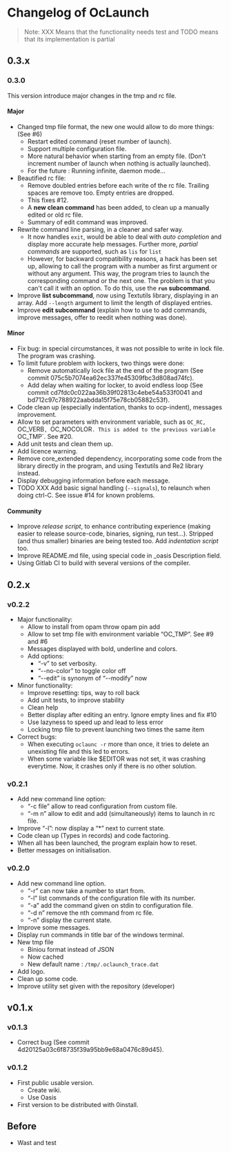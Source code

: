 # Changelog of OcLaunch

>Note: XXX Means that the functionality needs test and TODO means that its
>implementation is partial

## 0.3.x

### 0.3.0

This version introduce major changes in the tmp and rc file.

#### Major

 + Changed tmp file format, the new one would allow to do more things: (See #6)
    + Restart edited command (reset number of launch).
    + Support multiple configuration file.
    + More natural behavior when starting from an empty file. (Don't increment
     number of launch when nothing is actually launched).
    + For the future : Running infinite, daemon mode...
 + Beautified rc file:
    + Remove doubled entries before each write of the rc file. Trailing spaces
      are remove too. Empty entries are dropped.
    + This fixes #12.
    + A **new clean command** has been added, to clean up a manually edited or old
      rc file.
    + Summary of edit command was improved.
 + Rewrite command line parsing, in a cleaner and safer way.
    + It now handles `exit`, would be able to deal with *auto completion* and
      display more accurate help messages. Further more, *partial commands* are
      supported, such as `lis` for `list`
    + However, for backward compatibility reasons, a hack has been set up,
      allowing to call the program with a number as first argument or without
      any argument. This way, the program tries to launch the corresponding
      command or the next one. The problem is that you can't call it with an
      option. To do this, use the **`run` subcommand**.
 + Improve **list subcommand**, now using Textutils library, displaying in an
   array. Add `--length` argument to limit the length of displayed entries.
 + Improve **edit subcommand** (explain how to use to add commands, improve
   messages, offer to reedit when nothing was done).

#### Minor

 + Fix bug: in special circumstances, it was not possible to write in lock file.
   The program was crashing.
 + To limit future problem with lockers, two things were done:
    + Remove automatically lock file at the end of the program (See commit
      075c5b7074ea62ec337fe45309fbc3d808ad74fc).
    + Add delay when waiting for locker, to avoid endless loop (See commit
      cd7fdc0c022aa36b39f02813c4ebe54a533f0041 and
      bd712c97c788922aabdda15f75e78cb05882c53f).
 + Code clean up (especially indentation, thanks to ocp-indent), messages
   improvement.
 + Allow to set parameters with environment variable, such as `OC_RC, `OC_VERB`,
   `OC_NOCOLOR`. This is added to the previous variable `OC_TMP`. See #20.
 + Add unit tests and clean them up.
 + Add licence warning.
 + Remove core\_extended dependency, incorporating some code from the library
   directly in the program, and using Textutils and Re2 library instead.
 + Display debugging information before each message.
 + TODO XXX Add basic signal handling (`--signals`), to relaunch when doing
   ctrl-C. See issue #14 for known problems.

#### Community

 + Improve *release script*, to enhance contributing experience (making easier to
   release source-code, binaries, signing, run test…). Stripped (and thus smaller)
   binaries are being tested too. Add *indentation script* too.
 + Improve README.md file, using special code in \_oasis Description field.
 + Using Gitlab CI to build with several versions of the compiler.

## 0.2.x

### v0.2.2
 + Major functionality:
    + Allow to install from opam throw opam pin add <pkg> <repo>
    + Allow to set tmp file with environment variable “OC\_TMP”. See #9 and #6
    + Messages displayed with bold, underline and colors.
    + Add options:
       + “-v” to set verbosity.
       + “--no-color” to toggle color off
       + “--edit” is synonym of “--modify” now
 + Minor functionality:
    + Improve resetting: tips, way to roll back
    + Add unit tests, to improve stability
    + Clean help
    + Better display after editing an entry. Ignore empty lines and fix #10
    + Use lazyness to speed up and lead to less error
    + Locking tmp file to prevent launching two times the same item
 + Correct bugs:
   + When executing ```oclaunc -r``` more than once, it tries to delete an
     unexisting file and this led to errors.
   + When some variable like $EDITOR was not set, it was crashing everytime.
     Now, it crashes only if there is no other solution.

### v0.2.1
 + Add new command line option:
   + “-c file” allow to read configuration from custom file.
   + “-m n” allow to edit and add (simultaneously) items to launch in rc file.
 + Improve “-l”: now display a “\*” next to current state.
 + Code clean up (Types in records) and code factoring.
 + When all has been launched, the program explain how to reset.
 + Better messages on initialisation.

### v0.2.0
 + Add new command line option.
   + “-r” can now take a number to start from.
   + “-l” list commands of the configuration file with its number.
   + “-a” add the command given on stdin to configuration file.
   + “-d n” remove the nth command from rc file.
   + “-n” display the current state.
 + Improve some messages.
 + Display run commands in title bar of the windows terminal.
 + New tmp file
   + Biniou format instead of JSON
   + Now cached
   + New default name : `/tmp/.oclaunch_trace.dat`
 + Add logo.
 + Clean up some code.
 + Improve utility set given with the repository (developer)

## v0.1.x

### v0.1.3
 + Correct bug (See commit 4d20125a03c6f8735f39a95bb9e68a0476c89d45).

### v0.1.2
 + First public usable version.
   + Create wiki.
   + Use Oasis
 + First version to be distributed with 0install.

## Before
 + Wast and test
